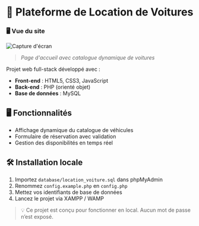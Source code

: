 # 🚗 Plateforme de Location de Voitures
### 🖥️ Vue du site

![Capture d'écran](Capture%20d'écran%20(839).png)

> *Page d'accueil avec catalogue dynamique de voitures*

Projet web full-stack développé avec :
- **Front-end** : HTML5, CSS3, JavaScript
- **Back-end** : PHP (orienté objet)
- **Base de données** : MySQL

## 🖥️ Fonctionnalités
- Affichage dynamique du catalogue de véhicules
- Formulaire de réservation avec validation
- Gestion des disponibilités en temps réel
 

## 🛠️ Installation locale
1. Importez `database/location_voiture.sql` dans phpMyAdmin
2. Renommez `config.example.php` en `config.php`
3. Mettez vos identifiants de base de données
4. Lancez le projet via XAMPP / WAMP

> 💡 Ce projet est conçu pour fonctionner en local. Aucun mot de passe n’est exposé.
